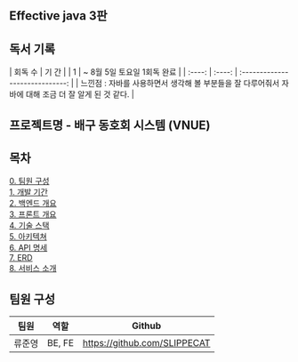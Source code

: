 ## Effective java 3판

## 독서 기록

| 회독 수 | 기 간 |
| 1 | ~ 8월 5일 토요일 1회독 완료 |
| :----: | :----: | :-----------------------------: |
| 느낀점 : 자바를 사용하면서 생각해 볼 부분들을 잘 다루어줘서 자바에 대해 조금 더 잘 알게 된 것 같다. |


## 프로젝트명 - 배구 동호회 시스템 (VNUE)

## 목차

[0. 팀원 구성](#팀원-구성)  
[1. 개발 기간](#개발-기간)  
[2. 백엔드 개요](#백엔드-개요)  
[3. 프론트 개요](#프론트-개요)  
[4. 기술 스택](#tech-stacks)  
[5. 아키텍쳐](#architecture)  
[6. API 명세](#api-명세)  
[7. ERD](#ERD)  
[8. 서비스 소개](#서비스-소개)

## 팀원 구성
|  팀원  |  역할  |             Github              |
| :----: | :----: | :-----------------------------: |
| 류준영 | BE, FE |  https://github.com/SLIPPECAT  |
